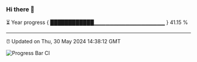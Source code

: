 ### Hi there 👋

⏳ Year progress { ████████████▁▁▁▁▁▁▁▁▁▁▁▁▁▁▁▁▁▁ } 41.15 %

---

⏰ Updated on Thu, 30 May 2024 14:38:12 GMT

![Progress Bar CI](https://github.com/IshwaranRudhara/GIT-ACTION/workflows/Progress%20Bar%20CI/badge.svg)
